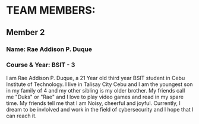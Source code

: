 # TEAM MEMBERS:

## Member 2
### Name: Rae Addison P. Duque
### Course & Year: BSIT - 3

I am Rae Addison P. Duque, a 21 Year old third year BSIT student in Cebu Institute of Technology. 
I live in Talisay City Cebu and I am the youngest son in my family of 4 and my other sibling is my older brother.
My friends call me "Duks" or "Rae" and I love to play video games and read in my spare time.
My friends tell me that I am Noisy, cheerful and joyful.
Currently, I dream to be invlolved and work in the field of cybersecurity and I hope that I can reach it.





